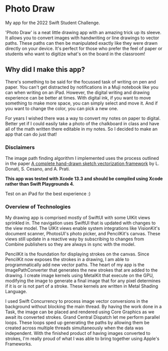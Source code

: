 # Photo Draw

My app for the 2022 Swift Student Challenge.

'Photo Draw' is a neat little drawing app with an amazing trick up its sleeve. It allows you to convert images with handwriting or line drawings to vector paths. These paths can then be manipulated exactly like they were drawn directly on your device. It's perfect for those who prefer the feel of paper or students who want to digitize what's on the board in the classroom!

## Why did I make this app?

There's something to be said for the focussed task of writing on pen and paper. You can't get distracted by notifications in a Muji notebook like you can when writing on an iPad. However, the digital writing and drawing experience can be better at times. With digital ink, if you want to move something to make more space, you can simply select and move it. And if you want to change the color, you can pick a new one. 

For years I wished there was a way to convert my notes on paper to digital. Better yet if I could easily take a photo of the chalkboard in class and have all of the math written there editable in my notes. So I decided to make an app that can do just that!

### Disclaimers

The image path finding algorithm I implemented uses the process outlined in the paper [A complete hand-drawn sketch vectorization framework](https://arxiv.org/pdf/1802.05902.pdf) by L. Donati, S. Cesano, and A. Prati.

**This app was tested with Xcode 13.3 and should be compiled using Xcode rather than Swift Playgrounds 4.**

Test on an iPad for the best experience :)

### Overview of Technologies

My drawing app is comprised mostly of SwiftUI with some UIKit views sprinkled in. The navigation uses SwiftUI that is updated with changes to the view model. The UIKit views enable system integrations like VisionKit's document scanner, PhotosUI's photo picker, and PencilKit's canvas. These views still update in a reactive way by subscribing to changes from Combine publishers so they are always in sync with the model.

PencilKit is the foundation for displaying strokes on the canvas. Since PencilKit now exposes the strokes in a drawing, I am able to programmatically add new vector paths. The heart of my app is the ImagePathConverter that generates the new strokes that are added to the drawing. I create image kernels using MetalKit that execute on the GPU, modifying the image to generate a final image that for any pixel determines if it is or is not part of a stroke. These kernels are written in Metal Shading Language.

I used Swift Concurrency to process image vector conversions in the background without blocking the main thread. By having the work done in a Task, the image can be placed and rendered using Core Graphics as we await its converted strokes. Grand Central Dispatch let me perform parallel loops. These loops sped up generating the paths by allowing them be created across multiple threads simultaneously when the data was independent.
With the finished product of having images converted to strokes, I'm really proud of what I was able to bring together using Apple's Frameworks.



